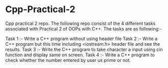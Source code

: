 # Cpp-Practical-2

Cpp practical 2 repo.
The following repo consist of the 4 different tasks associated with Practical 2 of OOPs with C++.
The tasks are as following:-

Task 1 :- Write a C++ program without using header file <iostream>
Task 2 :- Write a C++ program but this time including <iostream.h> header file and see the results.
Task 3 :- Write the C++ program to take character a input using cin function and display same on screen.
Task 4 :- Write a C++ program to check whether the number entered by user us prime or not. 
